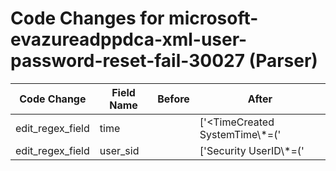 # Code Changes for microsoft-evazureadppdca-xml-user-password-reset-fail-30027 (Parser)

| Code Change | Field Name | Before | After |
|-------------|------------|--------|-------|
| edit_regex_field | time |  | ['<TimeCreated SystemTime\\*=(\'|")({time}\d\d\d\d-\d\d\-\d\dT\d\d:\d\d:\d\d\.\d{1,10}Z)(\'|")/>'] |
| edit_regex_field | user_sid |  | ['Security UserID\\*=(\'|")({user_sid}[^\'"]+)(\'|")'] |